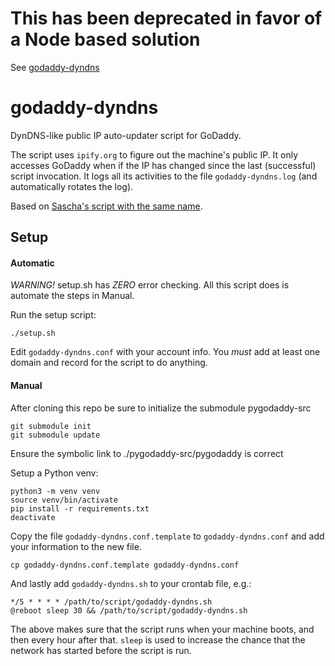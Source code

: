# This has been deprecated in favor of a Node based solution
See [godaddy-dyndns](https://github.com/CodeCorrupt/godaddy-dyndns)

# godaddy-dyndns
DynDNS-like public IP auto-updater script for GoDaddy.

The script uses `ipify.org` to figure out the machine's public IP. It only accesses GoDaddy when if the IP has changed since the last (successful) script invocation. It logs all its activities to the file `godaddy-dyndns.log` (and automatically rotates the log).

Based on [Sascha's script with the same name](https://saschpe.wordpress.com/2013/11/12/godaddy-dyndns-for-the-poor/).

## Setup
#### Automatic
*WARNING!* setup.sh has *ZERO* error checking. All this script does is automate the steps in Manual.

Run the setup script:

    ./setup.sh

Edit `godaddy-dyndns.conf` with your account info.
You *must* add at least one domain and record for the script to do anything.

#### Manual
After cloning this repo be sure to initialize the submodule pygodaddy-src

    git submodule init
    git submodule update

Ensure the symbolic link to ./pygodaddy-src/pygodaddy is correct

Setup a Python venv:

    python3 -m venv venv
    source venv/bin/activate
    pip install -r requirements.txt
    deactivate

Copy the file `godaddy-dyndns.conf.template` to `godaddy-dyndns.conf` and add your information to the new file.

    cp godaddy-dyndns.conf.template godaddy-dyndns.conf

And lastly add `godaddy-dyndns.sh` to your crontab file, e.g.:

    */5 * * * * /path/to/script/godaddy-dyndns.sh
    @reboot sleep 30 && /path/to/script/godaddy-dyndns.sh

The above makes sure that the script runs when your machine boots, and then every hour after that. `sleep` is used to increase the chance that the network has started before the script is run.
